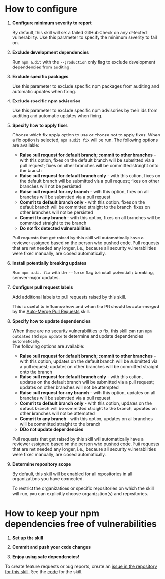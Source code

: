# How to configure

1. **Configure minimum severity to report**

    By default, this skill will set a failed GitHub Check on any detected
    vulnerability. Use this parameter to specify the minimum severity to fail
    on.

1. **Exclude development dependencies**

    Run `npm audit` with the `--production` only flag to exclude development
    dependencies from auditing.

1. **Exclude specific packages**

    Use this parameter to exclude specific npm packages from auditing and
    automatic updates when fixing.

1. **Exclude specific npm advisories**

    Use this parameter to exclude specific npm advisories by their ids from
    auditing and automatic updates when fixing.

1. **Specify how to apply fixes**

    Choose which fix apply option to use or choose not to apply fixes. When a
    fix option is selected, `npm audit fix` will be run. The following options
    are available:

    - **Raise pull request for default branch; commit to other branches** - with
      this option, fixes on the default branch will be submitted via a pull
      request; fixes on other branches will be committed straight onto the
      branch
    - **Raise pull request for default branch only** - with this option, fixes
      on the default branch will be submitted via a pull request; fixes on other
      branches will not be persisted
    - **Raise pull request for any branch** - with this option, fixes on all
      branches will be submitted via a pull request
    - **Commit to default branch only** - with this option, fixes on the default
      branch will be committed straight to the branch; fixes on other branches
      will not be persisted
    - **Commit to any branch** - with this option, fixes on all branches will be
      committed straight to the branch
    - **Do not fix detected vulnerabilities**

    Pull requests that get raised by this skill will automatically have a
    reviewer assigned based on the person who pushed code. Pull requests that
    are not needed any longer, i.e., because all security vulnerabilities were
    fixed manually, are closed automatically.

1. **Install potentially breaking updates**

    Run `npm audit fix` with the `--force` flag to install potentially breaking,
    semver-major updates.

1. **Configure pull request labels**

    Add additional labels to pull requests raised by this skill.

    This is useful to influence how and when the PR should be auto-merged by the
    [Auto-Merge Pull Requests](https://go.atomist.com/catalog/skills/atomist/github-auto-merge-skill)
    skill.

1. **Specify how to update dependencies**

    When there are no security vulnerabilities to fix, this skill can run
    `npm outdated` and `npm update` to determine and update dependencies
    automatically.  
    The following options are available:

    - **Raise pull request for default branch; commit to other branches** - with
      this option, updates on the default branch will be submitted via a pull
      request; updates on other branches will be committed straight onto the
      branch
    - **Raise pull request for default branch only** - with this option, updates
      on the default branch will be submitted via a pull request; updates on
      other branches will not be attempted
    - **Raise pull request for any branch** - with this option, updates on all
      branches will be submitted via a pull request
    - **Commit to default branch only** - with this option, updates on the
      default branch will be committed straight to the branch; updates on other
      branches will not be attempted
    - **Commit to any branch** - with this option, updates on all branches will
      be committed straight to the branch
    - **DDo not update dependencies**

    Pull requests that get raised by this skill will automatically have a
    reviewer assigned based on the person who pushed code. Pull requests that
    are not needed any longer, i.e., because all security vulnerabilities were
    fixed manually, are closed automatically.

1. **Determine repository scope**

    By default, this skill will be enabled for all repositories in all
    organizations you have connected.

    To restrict the organizations or specific repositories on which the skill
    will run, you can explicitly choose organization(s) and repositories.

# How to keep your npm dependencies free of vulnerabilities

1. **Set up the skill**

1. **Commit and push your code changes**

1. **Enjoy using safe dependencies!**

To create feature requests or bug reports, create an
[issue in the repository for this skill](https://github.com/atomist-skills/npm-audit-skill/issues).
See the [code](https://github.com/atomist-skills/npm-audit-skill) for the skill.
